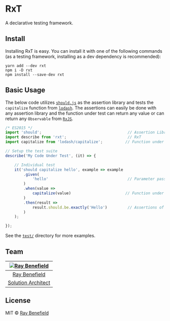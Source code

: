 # RxT

A declarative testing framework.


## Install

Installing RxT is easy. You can install it with one of the following commands
(as a testing framework, installing as a dev dependency is recommended):

```
yarn add --dev rxt
npm i -D rxt
npm install --save-dev rxt
```


## Basic Usage

The below code utilizes [`should.js`](https://github.com/shouldjs/should.js/) as
the assertion library and tests the `capitalize` function from
[`lodash`](https://lodash.com/). The assertions can easily be done with any
assertion library and the function under test can return any value or can return
any `Observable` from [`RxJS`](http://reactivex.io/rxjs/).

```js
/* ES2015 */
import 'should';                                      // Assertion Library
import describe from 'rxt';                           // RxT
import capitalize from 'lodash/capitalize';          // Function under test

// Setup the test suite
describe('My Code Under Test', (it) => {

    // Individual test
    it('should capitalize hello', example => example
        .given(
            'hello'                                   // Parameter passed to function under test
        )
        .when(value =>
            capitalize(value)                        // Function under test
        )
        .then(result =>
            result.should.be.exactly('Hello')         // Assertions of result
        )
    );

});
```

See the [`test/`](./test/) directory for more examples.


## Team

|[![Ray Benefield](http://gravatar.com/avatar/e931b13306ea1022549766266727f789?s=144)](https://github.com/RayBenefield) |
|:---:|
|[Ray Benefield](https://github.com/RayBenefield) |
|[Solution Architect](https://en.wikipedia.org/wiki/Solution_architect) |


## License

MIT © [Ray Benefield](https://github.com/RayBenefield)
